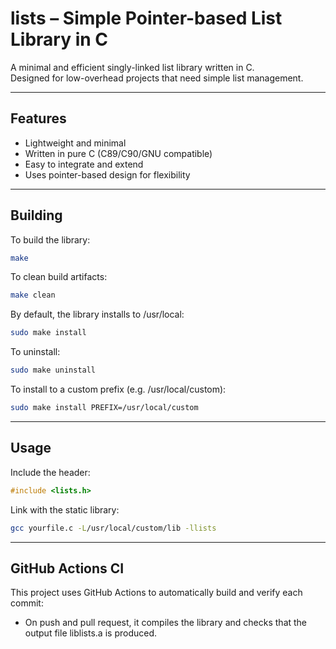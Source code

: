 # lists – Simple Pointer-based List Library in C

A minimal and efficient singly-linked list library written in C.  
Designed for low-overhead projects that need simple list management.

---

## Features

- Lightweight and minimal
- Written in pure C (C89/C90/GNU compatible)
- Easy to integrate and extend
- Uses pointer-based design for flexibility

---

## Building
To build the library:
```sh
make
```
To clean build artifacts:
```sh
make clean
```
By default, the library installs to /usr/local:
```sh
sudo make install
```
To uninstall:
```sh
sudo make uninstall
```
To install to a custom prefix (e.g. /usr/local/custom):
```sh
sudo make install PREFIX=/usr/local/custom
```

---

## Usage
Include the header:
```c
#include <lists.h>
```
Link with the static library:
```sh
gcc yourfile.c -L/usr/local/custom/lib -llists
```

---

## GitHub Actions CI
This project uses GitHub Actions to automatically build and verify each commit:
- On push and pull request, it compiles the library and checks that the output file liblists.a is produced.
